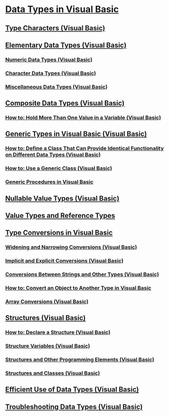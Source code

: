# [Data Types in Visual Basic](index.md)
## [Type Characters (Visual Basic)](type-characters.md)
## [Elementary Data Types (Visual Basic)](elementary-data-types.md)
### [Numeric Data Types (Visual Basic)](numeric-data-types.md)
### [Character Data Types (Visual Basic)](character-data-types.md)
### [Miscellaneous Data Types (Visual Basic)](miscellaneous-data-types.md)
## [Composite Data Types (Visual Basic)](composite-data-types.md)
### [How to: Hold More Than One Value in a Variable (Visual Basic)](how-to-hold-more-than-one-value-in-a-variable.md)
## [Generic Types in Visual Basic (Visual Basic)](generic-types.md)
### [How to: Define a Class That Can Provide Identical Functionality on Different Data Types (Visual Basic)](how-to-define-a-class-that-can-provide-identical-functionality.md)
### [How to: Use a Generic Class (Visual Basic)](how-to-use-a-generic-class.md)
### [Generic Procedures in Visual Basic](generic-procedures.md)
## [Nullable Value Types (Visual Basic)](nullable-value-types.md)
## [Value Types and Reference Types](value-types-and-reference-types.md)
## [Type Conversions in Visual Basic](type-conversions.md)
### [Widening and Narrowing Conversions (Visual Basic)](widening-and-narrowing-conversions.md)
### [Implicit and Explicit Conversions (Visual Basic)](implicit-and-explicit-conversions.md)
### [Conversions Between Strings and Other Types (Visual Basic)](conversions-between-strings-and-other-types.md)
### [How to: Convert an Object to Another Type in Visual Basic](how-to-convert-an-object-to-another-type.md)
### [Array Conversions (Visual Basic)](array-conversions.md)
## [Structures (Visual Basic)](structures.md)
### [How to: Declare a Structure (Visual Basic)](how-to-declare-a-structure.md)
### [Structure Variables (Visual Basic)](structure-variables.md)
### [Structures and Other Programming Elements (Visual Basic)](structures-and-other-programming-elements.md)
### [Structures and Classes (Visual Basic)](structures-and-classes.md)
## [Efficient Use of Data Types (Visual Basic)](efficient-use-of-data-types.md)
## [Troubleshooting Data Types (Visual Basic)](troubleshooting-data-types.md)
